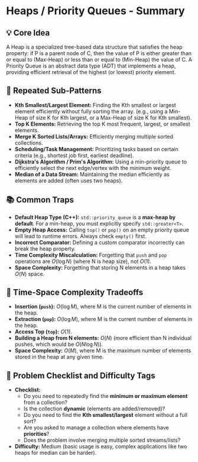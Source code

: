 # Heaps / Priority Queues - Summary

## 💡 Core Idea
A Heap is a specialized tree-based data structure that satisfies the heap property: if P is a parent node of C, then the value of P is either greater than or equal to (Max-Heap) or less than or equal to (Min-Heap) the value of C. A Priority Queue is an abstract data type (ADT) that implements a heap, providing efficient retrieval of the highest (or lowest) priority element.

## 🔁 Repeated Sub-Patterns
* **Kth Smallest/Largest Element:** Finding the Kth smallest or largest element efficiently without fully sorting the array. (e.g., using a Min-Heap of size K for Kth largest, or a Max-Heap of size K for Kth smallest).
* **Top K Elements:** Retrieving the top K most frequent, largest, or smallest elements.
* **Merge K Sorted Lists/Arrays:** Efficiently merging multiple sorted collections.
* **Scheduling/Task Management:** Prioritizing tasks based on certain criteria (e.g., shortest job first, earliest deadline).
* **Dijkstra's Algorithm / Prim's Algorithm:** Using a min-priority queue to efficiently select the next edge/vertex with the minimum weight.
* **Median of a Data Stream:** Maintaining the median efficiently as elements are added (often uses two heaps).

## 📚 Common Traps
* **Default Heap Type (C++):** `std::priority_queue` is a **max-heap by default**. For a min-heap, you must explicitly specify `std::greater<T>`.
* **Empty Heap Access:** Calling `top()` or `pop()` on an empty priority queue will lead to runtime errors. Always check `empty()` first.
* **Incorrect Comparator:** Defining a custom comparator incorrectly can break the heap property.
* **Time Complexity Miscalculation:** Forgetting that `push` and `pop` operations are $O(\log N)$ (where N is heap size), not $O(1)$.
* **Space Complexity:** Forgetting that storing N elements in a heap takes $O(N)$ space.

## 🔁 Time-Space Complexity Tradeoffs
* **Insertion (`push`):** $O(\log M)$, where M is the current number of elements in the heap.
* **Extraction (`pop`):** $O(\log M)$, where M is the current number of elements in the heap.
* **Access Top (`top`):** $O(1)$.
* **Building a Heap from N elements:** $O(N)$ (more efficient than N individual pushes, which would be $O(N \log N)$).
* **Space Complexity:** $O(M)$, where M is the maximum number of elements stored in the heap at any given time.

## 📌 Problem Checklist and Difficulty Tags
* **Checklist:**
    * Do you need to repeatedly find the **minimum or maximum element** from a collection?
    * Is the collection **dynamic** (elements are added/removed)?
    * Do you need to find the **Kth smallest/largest** element without a full sort?
    * Are you asked to manage a collection where elements have **priorities**?
    * Does the problem involve merging multiple sorted streams/lists?
* **Difficulty:** Medium (basic usage is easy, complex applications like two heaps for median can be harder).
